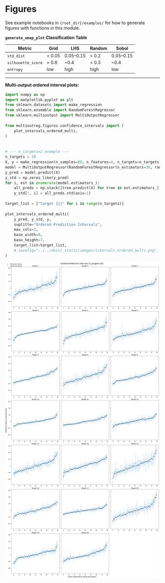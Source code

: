 <!-- # Copyright (c) 2025 takotime808 -->

# Figures #

See example notebooks in `{root_dir}/examples/` for how to generate figures with functions in this module.


**`generate_umap_plot` Classification Table**

| Metric             | Grid   | LHS       | Random | Sobol     |
| ------------------ | ------ | --------- | ------ | --------- |
| `std_dist`         | < 0.05 | 0.05–0.15 | > 0.2  | 0.05–0.15 |
| `silhouette_score` | > 0.6  | \~0.4     | < 0.3  | \~0.4     |
| `entropy`          | low    | high      | high   | low       |


----

**Multi-output ordered interval plots:**

```python
import numpy as np
import matplotlib.pyplot as plt
from sklearn.datasets import make_regression
from sklearn.ensemble import RandomForestRegressor
from sklearn.multioutput import MultiOutputRegressor

from multioutreg.figures.confidence_intervals import (
    plot_intervals_ordered_multi,
)


# --- n_targets=2 example ---
n_targets = 20
X, y = make_regression(n_samples=80, n_features=4, n_targets=n_targets, noise=8, random_state=0)
model = MultiOutputRegressor(RandomForestRegressor(n_estimators=30, random_state=42)).fit(X, y)
y_pred = model.predict(X)
y_std = np.zeros_like(y_pred)
for i, est in enumerate(model.estimators_):
    all_preds = np.stack([tree.predict(X) for tree in est.estimators_], axis=1)
    y_std[:, i] = all_preds.std(axis=1)

target_list = ["Target {i}" for i in range(n_targets)]

plot_intervals_ordered_multi(
    y_pred, y_std, y,
    suptitle="Ordered Prediction Intervals",
    max_cols=3,
    base_width=8,
    base_height=7,
    target_list=target_list,
    # savefig="../../docs/_static/images/intervals_ordered_multi.png",
)
```

![](../../docs/_static/images/intervals_ordered_multi.png)